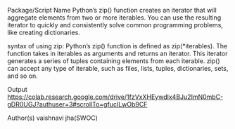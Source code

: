 Package/Script Name
Python’s zip() function creates an iterator that will aggregate elements from two or more iterables. You can use the resulting iterator to quickly and consistently solve common programming problems, like creating dictionaries.

syntax of using zip:
Python’s zip() function is defined as zip(*iterables). The function takes in iterables as arguments and returns an iterator. This iterator generates a series of tuples containing elements from each iterable. zip() can accept any type of iterable, such as files, lists, tuples, dictionaries, sets, and so on.

Output
https://colab.research.google.com/drive/1fzVxXHEywdIx4BJu2ImN0mbC-gDR0UGJ?authuser=3#scrollTo=gfucILwOb9CF

Author(s)
vaishnavi jha(SWOC)

